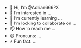 - 👋 Hi, I’m @Adrian666PX
- 👀 I’m interested in ...
- 🌱 I’m currently learning ...
- 💞️ I’m looking to collaborate on ...
- 📫 How to reach me ...
- 😄 Pronouns: ...
- ⚡ Fun fact: ...

<!---
Adrian666PX/Adrian666PX is a ✨ special ✨ repository because its `README.md` (this file) appears on your GitHub profile.
You can click the Preview link to take a look at your changes.
--->
